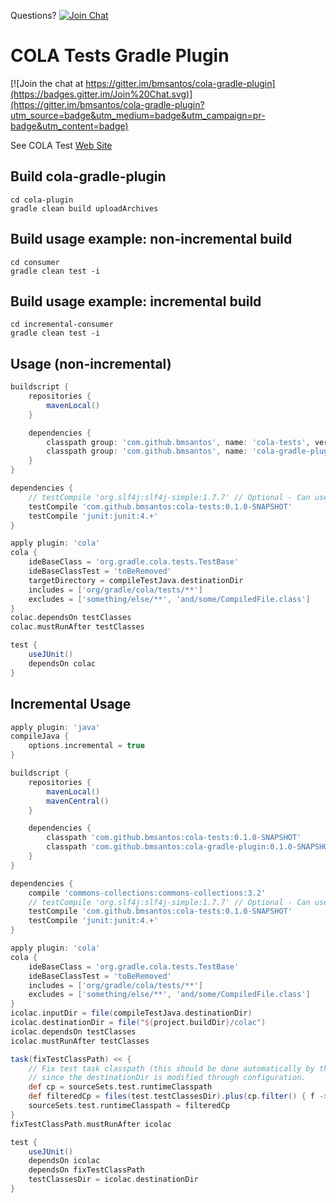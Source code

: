 Questions? [![Join Chat](https://badges.gitter.im/JoinChat.svg)](https://gitter.im/bmsantos/cola-maven-plugin)

COLA Tests Gradle Plugin
========================

[![Join the chat at https://gitter.im/bmsantos/cola-gradle-plugin](https://badges.gitter.im/Join%20Chat.svg)](https://gitter.im/bmsantos/cola-gradle-plugin?utm_source=badge&utm_medium=badge&utm_campaign=pr-badge&utm_content=badge)

See COLA Test [Web Site](http://bmsantos.github.io/cola-maven-plugin/)

## Build cola-gradle-plugin

```shell
cd cola-plugin
gradle clean build uploadArchives
```

## Build usage example: non-incremental build

```shell
cd consumer
gradle clean test -i 
```

## Build usage example: incremental build

```shell
cd incremental-consumer
gradle clean test -i 
```

## Usage (non-incremental)

```gradle
buildscript {
    repositories {
        mavenLocal()
    }

    dependencies {
        classpath group: 'com.github.bmsantos', name: 'cola-tests', version: '0.1.0-SNAPSHOT'
        classpath group: 'com.github.bmsantos', name: 'cola-gradle-plugin', version: '0.1.0-SNAPSHOT'
    }
}

dependencies {
    // testCompile 'org.slf4j:slf4j-simple:1.7.7' // Optional - Can use other slf4j bridge.
    testCompile 'com.github.bmsantos:cola-tests:0.1.0-SNAPSHOT'
    testCompile 'junit:junit:4.+'
}

apply plugin: 'cola'
cola {
    ideBaseClass = 'org.gradle.cola.tests.TestBase'
    ideBaseClassTest = 'toBeRemoved'
    targetDirectory = compileTestJava.destinationDir
    includes = ['org/gradle/cola/tests/**'] 
    excludes = ['something/else/**', 'and/some/CompiledFile.class']
}
colac.dependsOn testClasses
colac.mustRunAfter testClasses

test {
    useJUnit()
    dependsOn colac
}
```

## Incremental Usage

```gradle
apply plugin: 'java'
compileJava {
    options.incremental = true
}

buildscript {
    repositories {
        mavenLocal()
        mavenCentral()
    }

    dependencies {
        classpath 'com.github.bmsantos:cola-tests:0.1.0-SNAPSHOT'
        classpath 'com.github.bmsantos:cola-gradle-plugin:0.1.0-SNAPSHOT'
    }
}

dependencies {
    compile 'commons-collections:commons-collections:3.2'
    // testCompile 'org.slf4j:slf4j-simple:1.7.7' // Optional - Can use other slf4j bridge.
    testCompile 'com.github.bmsantos:cola-tests:0.1.0-SNAPSHOT'
    testCompile 'junit:junit:4.+'
}

apply plugin: 'cola'
cola {
    ideBaseClass = 'org.gradle.cola.tests.TestBase'
    ideBaseClassTest = 'toBeRemoved'
    includes = ['org/gradle/cola/tests/**'] 
    excludes = ['something/else/**', 'and/some/CompiledFile.class']
}
icolac.inputDir = file(compileTestJava.destinationDir)
icolac.destinationDir = file("${project.buildDir}/colac")
icolac.dependsOn testClasses
icolac.mustRunAfter testClasses

task(fixTestClassPath) << {
    // Fix test task classpath (this should be done automatically by the test task
    // since the destinationDir is modified through configuration.
    def cp = sourceSets.test.runtimeClasspath
    def filteredCp = files(test.testClassesDir).plus(cp.filter() { f -> !f.equals(icolac.inputDir) })
    sourceSets.test.runtimeClasspath = filteredCp
}
fixTestClassPath.mustRunAfter icolac

test {
    useJUnit()
    dependsOn icolac
    dependsOn fixTestClassPath
    testClassesDir = icolac.destinationDir
}
```

